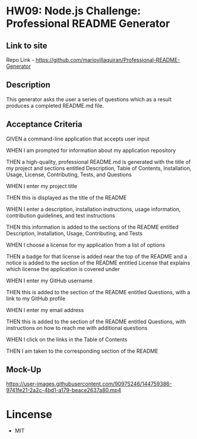 # HW09: Node.js Challenge: Professional README Generator

## Link to site

Repo Link - https://github.com/mariovillaquiran/Professional-README-Generator 

## Description

This generator asks the user a series of questions which as a result produces a completed README.md file. 

## Acceptance Criteria

GIVEN a command-line application that accepts user input

WHEN I am prompted for information about my application repository

THEN a high-quality, professional README.md is generated with the title of my project and sections entitled Description, Table of Contents, Installation, Usage, 
License, Contributing, Tests, and Questions

WHEN I enter my project title

THEN this is displayed as the title of the README

WHEN I enter a description, installation instructions, usage information, contribution guidelines, and test instructions

THEN this information is added to the sections of the README entitled Description, Installation, Usage, Contributing, and Tests

WHEN I choose a license for my application from a list of options

THEN a badge for that license is added near the top of the README and a notice is added to the section of the README entitled License that explains which license 
the application is covered under

WHEN I enter my GitHub username

THEN this is added to the section of the README entitled Questions, with a link to my GitHub profile

WHEN I enter my email address

THEN this is added to the section of the README entitled Questions, with instructions on how to reach me with additional questions

WHEN I click on the links in the Table of Contents

THEN I am taken to the corresponding section of the README


## Mock-Up

https://user-images.githubusercontent.com/90975246/144759386-9741fe21-2a2c-4bd1-a179-beace2637a80.mp4


# Lincense

- MIT
